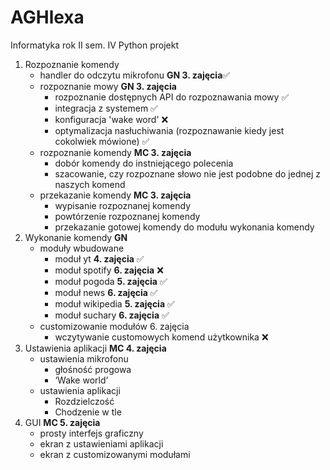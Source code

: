 # AGHlexa
Informatyka rok II sem. IV Python projekt

1. Rozpoznanie komendy
   - handler do odczytu mikrofonu **GN 3. zajęcia**✅
   - rozpoznanie mowy **GN 3. zajęcia**
     - rozpoznanie dostępnych API do rozpoznawania mowy	✅
     - integracja z systemem ✅
     - konfiguracja 'wake word' ❌
     - optymalizacja nasłuchiwania (rozpoznawanie kiedy jest cokolwiek mówione) ✅
   - rozpoznanie komendy **MC 3. zajęcia**
     - dobór komendy do instniejącego polecenia
     - szacowanie, czy rozpoznane słowo nie jest podobne do jednej z naszych komend
   - przekazanie komendy **MC 3. zajęcia**
     - wypisanie rozpoznanej komendy
     - powtórzenie rozpoznanej komendy
     - przekazanie gotowej komendy do modułu wykonania komendy 
2. Wykonanie komendy **GN**
   - moduły wbudowane 
     - moduł yt **4. zajęcia** ✅
     - moduł spotify **6. zajęcia**  ❌
     - moduł pogoda **5. zajęcia** ✅
     - moduł news **6. zajęcia** ✅
     - moduł wikipedia **5. zajęcia** ✅
     - moduł suchary **6. zajęcia** ✅
   - customizowanie modułów 6. zajęcia
     - wczytywanie customowych komend użytkownika ❌
3. Ustawienia aplikacji **MC 4. zajęcia**
   - ustawienia mikrofonu 
     - głośność progowa
     - ‘Wake world’
   - ustawienia aplikacji
     - Rozdzielczość
     - Chodzenie w tle
4. GUI **MC 5. zajęcia**
   - prosty interfejs graficzny
   - ekran z ustawieniami aplikacji
   - ekran z customizowanymi modułami
